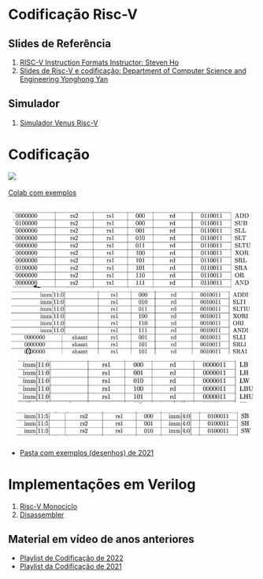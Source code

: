 # Codificação Risc-V

## Slides de Referência

1. [RISC-V Instruction Formats Instructor: Steven Ho](https://inst.eecs.berkeley.edu/~cs61c/resources/su18_lec/Lecture7.pdf)
2. [Slides de Risc-V e codificação: Department	of	Computer	Science	and	Engineering
Yonghong Yan](https://passlab.github.io/CSCE513/notes/lecture04_RISCV_ISA.pdf)



## Simulador
1. [Simulador Venus Risc-V](https://www.kvakil.me/venus/) 

# Codificação 

![](https://devopedia.org/images/article/110/3808.1535301636.png)

[Colab com exemplos](https://colab.research.google.com/drive/1j4duq-VNTc3S_4TCbGBKvoKPv51asSAG?usp=sharing) 

![](https://github.com/arduinoufv/inf250/blob/master/2023/figuras/ris_type-riscv.png?raw=true) 

* [Pasta com exemplos (desenhos) de 2021](https://github.com/arduinoufv/inf250/tree/master/Assembler_Risc_V/download/formato)


# Implementações em Verilog
1. [Risc-V Monociclo](https://colab.research.google.com/drive/1zu_QOlFuqM9g_nA5l16GKRIin5B0KbEA?usp=sharing)
2. [Disassembler](https://github.com/BrunoLevy/learn-fpga/blob/master/FemtoRV/TUTORIALS/FROM_BLINKER_TO_RISCV/riscv_disassembly.v)


## Material em vídeo de anos anteriores

* [Playlist de Codificação de 2022](https://www.youtube.com/playlist?list=PLcvOyD_LMr6lBkuAXtF-8DH8WHVpnT7Fw)
* [Playlist da Codificação de 2021](https://www.youtube.com/playlist?list=PLcvOyD_LMr6mTtcPhwp5KFARQOusn66EO)

